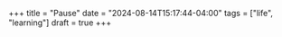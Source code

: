 +++
title = "Pause"
date = "2024-08-14T15:17:44-04:00"
tags = ["life", "learning"]
draft = true
+++
